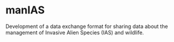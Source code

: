 # manIAS
Development of a data exchange format for sharing data about the management of Invasive Alien Species (IAS) and wildlife.

